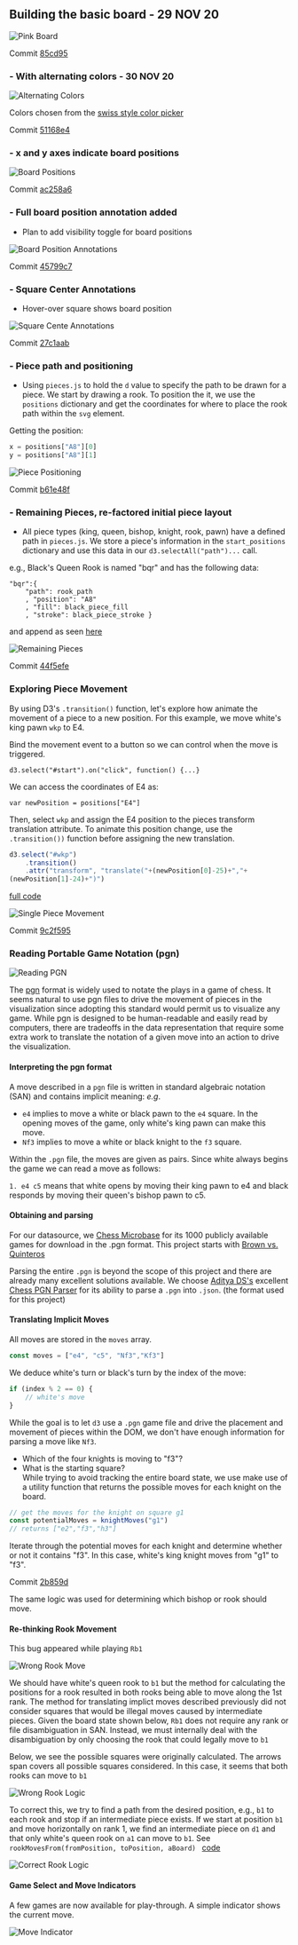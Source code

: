 ## Building the basic board - 29 NOV 20

![Pink Board](img/basic_board.png)

Commit [85cd95](https://github.com/matthewdhull/chess/commit/85cd7955bf602cd0f36232d0edbad500f6ee738d)

### - With alternating colors - 30 NOV 20

![Alternating Colors](img/alternating_colors_board.png)

Colors chosen from the [swiss style color picker](https://fabianburghardt.de/swisscolors/)

Commit [51168e4](https://github.com/matthewdhull/chess/commit/51168e44bf5d38d061212f6cda297b08eb3b67e2)

### - x and y axes indicate board positions

![Board Positions](img/board_positions.png)

Commit [ac258a6](https://github.com/matthewdhull/chess/commit/ac258a6106e9dcafd08baef30f54c5341477279f)

### - Full board position annotation added

- Plan to add visibility toggle for board positions

![Board Position Annotations](img/board_position_annotations.png)

Commit [45799c7](https://github.com/matthewdhull/chess/commit/4b799c7363b5dfd92fa251000c150dbd21085c79)

### - Square Center Annotations
 - Hover-over square shows board position

![Square Cente Annotations](img/center_annotations.png)

Commit [27c1aab](https://github.com/matthewdhull/chess/commit/27c1aab3420bddc38086edd7cd4af7d5e200872f)

### - Piece path and positioning
- Using `pieces.js` to hold the `d` value to specify the path to be drawn for a piece.  We start by drawing a rook.  To position the it, we use the `positions` dictionary and get the coordinates for where to  place the rook path within the `svg` element.

Getting the position:

```javascript
x = positions["A8"][0]
y = positions["A8"][1]
```


![Piece Positioning](img/piece_positioning.png)

Commit [b61e48f](https://github.com/matthewdhull/chess/commit/b61e48f98534bceeb376048c64415a57f128b5b6)


### - Remaining Pieces, re-factored initial piece layout
- All piece types (king, queen, bishop, knight, rook, pawn) have a defined path in `pieces.js`.  We store a piece's information in the `start_positions` dictionary and use this data in our `d3.selectAll("path")...` call.  

e.g., Black's Queen Rook is named "bqr" and has the following data: 


```
"bqr":{
	"path": rook_path
	, "position": "A8"
	, "fill": black_piece_fill
	, "stroke": black_piece_stroke }
```
						
and append as seen [here](https://github.com/matthewdhull/chess/blob/44f5efe90eef3ee326224ad0e1cd50baf7cd25d8/board.html#L171)

![Remaining Pieces](img/remaining_pieces.png)

Commit [44f5efe](https://github.com/matthewdhull/chess/commit/44f5efe90eef3ee326224ad0e1cd50baf7cd25d8)
						
						
### Exploring Piece Movement

By using D3's `.transition()` function, let's  explore how animate  the movement of a piece to a new position.   For this example, we move white's king pawn `wkp` to E4.  

Bind the movement event to a button so we can control when the  move is triggered. 
 
`d3.select("#start").on("click", function() {...}`

We can access the coordinates of E4 as:

`var newPosition = positions["E4"]`

Then, select `wkp` and assign the E4 position to the pieces transform translation attribute.  To animate this position change, use the  `.transition())` function before assigning the new translation. 

```javascript
d3.select("#wkp")
    .transition()
    .attr("transform", "translate("+(newPosition[0]-25)+","+
(newPosition[1]-24)+")")
```

[full code](https://github.com/matthewdhull/chess/blob/9c2f5950a3ebfce514cbc1a015da841276a030af/board.html#L213)

![Single Piece Movement](img/single_piece_movement.png)

Commit [9c2f595](https://github.com/matthewdhull/chess/commit/9c2f5950a3ebfce514cbc1a015da841276a030af)

### Reading Portable Game Notation (pgn) 
![Reading PGN](img/reading_pgn.gif)


The [pgn](https://opensource.apple.com/source/Chess/Chess-110.0.6/Documentation/PGN-Standard.txt) format is widely used to notate the plays in a game of chess.  It seems natural to use pgn files to drive the movement of pieces in the visualization since adopting this standard would permit us to visualize any game.  While pgn is designed to be human-readable and easily read by computers, there are tradeoffs in the data representation that require some extra work to translate the notation of a given move into an action to drive the visualization.

#### Interpreting the pgn format

A move described in a `pgn` file is written in standard algebraic notation (SAN) and contains implicit meaning:
*e.g*. 
- `e4` implies to move a white or black pawn to the `e4` square.  In the opening moves of the game, only white's king pawn can make this move.   
- `Nf3` implies to move a white or black knight to the `f3` square.

Within the `.pgn` file, the moves are given as pairs. Since white always begins the game we can read a move as follows:

`1. e4 c5` means that white opens by moving their king pawn to e4 and black responds by moving their queen's bishop pawn to c5.   

#### Obtaining and parsing

For our datasource, we [Chess Microbase](https://chessmicrobase.com/microbases/10?token=1koly5lq) for its 1000 publicly available games for download in the .pgn format.  This project starts with [Brown vs. Quinteros](https://chessmicrobase.com/microbases/10/games/709?token=1koly5lq)

Parsing the entire `.pgn` is beyond the scope of this project and there are already many excellent solutions available.   We choose [Aditya DS's](https://github.com/Aditya-ds-1806) excellent [Chess PGN Parser](https://aditya-ds-1806.github.io/Chess-PGN-Parser/#/) for its ability to parse a `.pgn` into `.json`. (the format used for this project) 

#### Translating Implicit Moves

All moves are stored in the `moves` array.  
```javascript
const moves = ["e4", "c5", "Nf3","Kf3"]  
```
We deduce white's turn or black's turn by the index of the move:

```javascript
if (index % 2 == 0) {
    // white's move
}
```

While the goal is to let `d3` use a `.pgn` game file and drive the placement and movement of pieces within the DOM, we don't have enough information for parsing a move like `Nf3`.  
- Which of the four knights is moving to "f3"?  
- What is the starting square?  
While trying to avoid tracking the entire board state, we use make use of a utility function that returns the possible moves for each knight on the board. 

```javascript
// get the moves for the knight on square g1 
const potentialMoves = knightMoves("g1")  
// returns ["e2","f3","h3"]
```   
Iterate through the potential moves for each knight and determine whether or not it contains "f3".  In this case, white's king knight moves from "g1" to "f3".    

Commit [2b859d](https://github.com/matthewdhull/chess/commit/2b859d5093124fd2b29b2b85d95454309bcf9ebe)

The same logic was used for determining which bishop or rook should move. 

#### Re-thinking Rook Movement

This bug appeared while playing `Rb1` 

![Wrong Rook Move](img/wrong_rook.gif) 

We should have white's queen rook to `b1` but the method for calculating the positions for a rook resulted in both rooks being able to move along the 1st rank.  The method for translating implict moves described previously did not consider squares that would be illegal moves caused by intermediate pieces.  Given the board state shown below, `Rb1` does not require any rank or file disambiguation in SAN.  Instead, we must internally deal with the disambiguation by only choosing the rook that could legally move to `b1` 

Below, we see the possible squares were originally calculated. The arrows span covers all possible squares considered.  In this case, it seems that both rooks can move to `b1` 

![Wrong Rook Logic](img/wrong_rook_logic.png) 

To correct this, we try to find a path from the desired position, e.g., `b1` to each rook and stop if an intermediate piece exists.  If we start at position `b1` and move horizontally on rank 1, we find an intermediate piece on `d1` and that only white's queen rook on `a1` can move to `b1`.  See `rookMovesFrom(fromPosition, toPosition, aBoard) ` [code](https://github.com/matthewdhull/chess/blob/a302b280b01ab2427bad67767b396f3b019aa2d2/scripts/pieces.js#L198)

![Correct Rook Logic](img/correct_rook_logic.png)   


 #### Game Select and Move Indicators
 
 A few games are now available for play-through.  A simple indicator shows the current move. 
 
 ![Move Indicator](img/move_indicator.gif)  